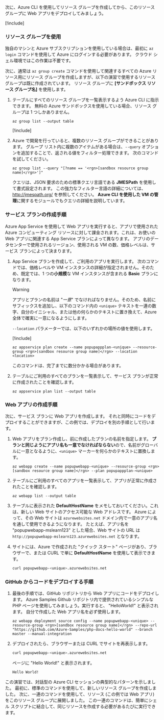 次に、Azure CLI を使用してリソース グループを作成してから、このリソース グループに Web アプリをデプロイしてみましょう。

[!include[](../../../includes/azure-sandbox-activate.md)]

### <a name="using-a-resource-group"></a>リソース グループを使用

独自のマシンと Azure サブスクリプションを使用している場合は、最初に `az login` コマンドを使用して Azure にログインする必要があります。 クラウド シェル環境ではこの作業は不要です。

次に、通常は `az group create` コマンドを使用して関連するすべての Azure リソース用にリソース グループを作成しますが、以下の演習で使用するリソース グループは既に作成されています。 リソース グループに **<rgn>[サンドボックス リソース グループ名]</rgn>** を使用します。

1. テーブルにすべてのリソース グループを一覧表示するよう Azure CLI に指示できます。 無料の Azure サンドボックスを使用している場合、リソース グループは 1 つしかありません。

    ```azurecli
    az group list --output table
    ```

    [!include[](../../../includes/azure-cloudshell-copy-paste-tip.md)]

1. Azure で開発を行っていると、複数のリソース グループができることがあります。 グループ リスト内に複数のアイテムがある場合は、`--query` オプションを追加することで、返される値をフィルター処理できます。 次のコマンドを試してください。

    ```azurecli
    az group list --query "[?name == '<rgn>[sandbox resource group name]</rgn>']"
    ```

    クエリは、JSON 要求のための標準クエリ言語である **JMESPath** を使用して書式設定されます。 この強力なフィルター言語の詳細については、<http://jmespath.org/> を参照してください。 **Azure CLI を使用した VM の管理**に関するモジュールでもクエリの詳細を説明しています。

### <a name="steps-to-create-a-service-plan"></a>サービス プランの作成手順

Azure App Service を使用して Web アプリを実行すると、アプリで使用された Azure コンピューティング リソースに対して課金されます。これは、お使いの Web アプリに関連する App Service プランによって異なります。 アプリのデータセンターで使用されるリージョン、使用される VM の数、価格レベルは、サービス プランによって決まります。

1. App Service プランを作成して、ご利用のアプリを実行します。 次のコマンドでは、価格レベルや VM インスタンスの詳細が指定されません。そのため、既定では、1 つの**小規模**な VM インスタンスが含まれる **Basic** プランになります。

    > [!WARNING]
    > アプリとプランの名前は "_一意_" でなければなりません。そのため、名前にサフィックスを追加し、以下のコマンド内の `<unique>` テキストを一連の数字、自分のイニシャル、または他の何らかのテキストに置き換えて、Azure 全体で確実に一意になるようにします。

    `--location` パラメーターでは、以下のいずれかの場所の値を使用します。

    [!include[](../../../includes/azure-sandbox-regions-first-mention-note.md)]

    ```azurecli
    az appservice plan create --name popupappplan-<unique> --resource-group <rgn>[sandbox resource group name]</rgn> --location <location>
    ```

    このコマンドは、完了までに数分かかる場合があります。

1. テーブルにご利用のすべてのプランを一覧表示して、サービス プランが正常に作成されたことを確認します。

    ```azurecli
    az appservice plan list --output table
    ```

### <a name="steps-to-create-a-web-app"></a>Web アプリの作成手順

次に、サービス プランに Web アプリを作成します。 それと同時にコードをデプロイすることができますが、この例では、デプロイを別の手順として行います。

1. Web アプリをプラン作成し、前に作成したプランの名前を指定します。 **プランと同じようにアプリ名も一意でなければならない**ので、名前がグローバルに一意となるように、`<unique>` マーカーを何らかのテキストに置換します。

    ```azurecli
    az webapp create --name popupwebapp-<unique> --resource-group <rgn>[sandbox resource group name]</rgn> --plan popupappplan-<unique>
    ```

1. テーブルにご利用のすべてのアプリを一覧表示して、アプリが正常に作成されたことを確認します。

    ```azurecli
    az webapp list --output table
    ```

1. テーブルに表示された **DefaultHostName** をメモしておいてください。これは、新しい Web サイトのアクセス可能な Web アドレスです。 Azure によって、その Web サイトは `azurewebsites.net` ドメイン内で一意のアプリ名を通して使用できるようになります。 たとえば、アプリ名を "popupwebapp-mslearn123" とした場合、Web サイトの URL は `http://popupwebapp-mslearn123.azurewebsites.net` となります。

1. サイトには、Azure で作成された "クイック スタート" ページがあり、ブラウザーで、または CURL で単に **DefaultHostName** を使用して表示できます。

    ```bash
    curl popupwebapp-<unique>.azurewebsites.net
    ```
    
### <a name="steps-to-deploy-code-from-github"></a>GitHub からコードをデプロイする手順

1. 最後の手順では、GitHub リポジトリから Web アプリにコードをデプロイします。 Azure Samples Github リポジトリ内で提供されているシンプルな PHP ページを使用してみましょう。実行すると、 "HelloWorld!" と表示されます。 自分で作成した Web アプリ名を必ず使用します。

    ```azurecli
    az webapp deployment source config --name popupwebapp-<unique> --resource-group <rgn>[sandbox resource group name]</rgn> --repo-url "https://github.com/Azure-Samples/php-docs-hello-world" --branch master --manual-integration
    ```

1. デプロイされたら、ブラウザーまたは CURL でサイトを再表示します。

    ```bash
    curl popupwebapp-<unique>.azurewebsites.net
    ```
    
    ページに "Hello World!" と表示されます。

    ```output
    Hello World!
    ```

この演習では、対話型の Azure CLI セッションの典型的なパターンを示しました。 最初に、標準のコマンドを使用して、新しいリソース グループを作成しました。 次に、一連のコマンドを使用して、リソース (この例では Web アプリ) をこのリソース グループに展開しました。 この一連のコマンドは、簡単にシェル スクリプトに結合して、同じリソースを作成する必要があるたびに実行できます。
